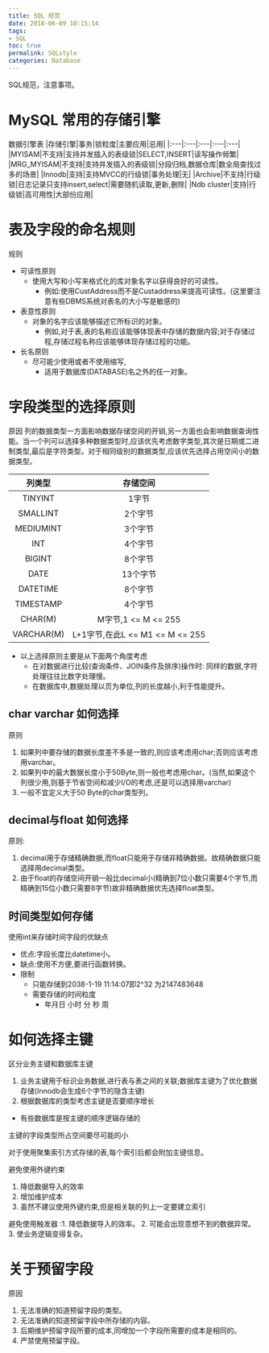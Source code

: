 ```yaml
---
title: SQL 规范
date: 2018-06-09 10:15:14
tags:
- SQL
toc: true
permalink: SQLstyle
categories: Database
---
```

SQL规范，注意事项。
<!--more-->
# MySQL 常用的存储引擎
数据引擎表
|存储引擎|事务|锁粒度|主要应用|忌用|
|:---|:---|:---|:---|:---|
|MYISAM|不支持|支持并发插入的表级锁|SELECT,INSERT|读写操作频繁|
|MRG_MYISAM|不支持|支持并发插入的表级锁|分段归档,数据仓库|数全局查找过多的场景|
|Innodb|支持|支持MVCC的行级锁|事务处理|无|
|Archive|不支持|行级锁|日志记录只支持insert,select|需要随机读取,更新,删除|
|Ndb cluster|支持|行级锁|高可用性|大部份应用|


# 表及字段的命名规则
规则
- 可读性原则
  - 使用大写和小写来格式化的库对象名字以获得良好的可读性。
    - 例如:使用CustAddress而不是Custaddress来提高可读性。(这里要注意有些DBMS系统对表名的大小写是敏感的)
- 表意性原则
  - 对象的名字应该能够描述它所标识的对象。
    - 例如,对于表,表的名称应该能够体现表中存储的数据内容;对于存储过程,存储过程名称应该能够体现存储过程的功能。
- 长名原则
  - 尽可能少使用或者不使用缩写,
    - 适用于数据库(DATABASE)名之外的任一对象。
# 字段类型的选择原则
原因
列的数据类型一方面影响数据存储空间的开销,另一方面也会影响数据查询性能。当一个列可以选择多种数据类型时,应该优先考虑数字类型,其次是日期或二进制类型,最后是字符类型。对于相同级别的数据类型,应该优先选择占用空间小的数据类型。

|列类型|存储空间|
|:---:|:---:|
|TINYINT|1字节|
|SMALLINT|2个字节|
|MEDIUMINT|3个字节|
|INT|4个字节|
|BIGINT|8个字节|
|DATE|13个字节|
|DATETIME|8个字节|
|TIMESTAMP|4个字节|
|CHAR(M)|M字节,1 <= M <= 255|
|VARCHAR(M)|L+1字节,在此L <= M1 <= M <= 255|

- 以上选择原则主要是从下面两个角度考虑
  - 在对数据进行比较(查询条件、JOIN条件及排序)操作时:
    同样的数据,字符处理往往比数字处理慢。
  - 在数据库中,数据处理以页为单位,列的长度越小,利于性能提升。

## char varchar 如何选择
原则
1. 如果列中要存储的数据长度差不多是一致的,则应该考虑用char;否则应该考虑用varchar。
2. 如果列中的最大数据长度小于50Byte,则一般也考虑用char。(当然,如果这个列很少用,则基于节省空间和减少I/O的考虑,还是可以选择用varchar)
3. 一般不宜定义大于50 Byte的char类型列。

## decimal与float 如何选择
原则:
1. decimal用于存储精确数据,而float只能用于存储非精确数据。故精确数据只能选择用decimal类型。
1. 由于float的存储空间开销一般比decimal小(精确到7位小数只需要4个字节,而精确到15位小数只需要8字节)故非精确数据优先选择float类型。

## 时间类型如何存储
使用int来存储时间字段的优缺点
- 优点:字段长度比datetime小。
- 缺点:使用不方便,要进行函数转换。
- 限制
  - 只能存储到2038-1-19 11:14:07即2^32 为2147483648
  - 需要存储的时间粒度
    - 年月日 小时 分 秒 周

# 如何选择主键
区分业务主键和数据库主键
1. 业务主键用于标识业务数据,进行表与表之间的关联;数据库主键为了优化数据存储(Innodb会生成6个字节的隐含主键)
1. 根据数据库的类型考虑主键是否要顺序增长
  - 有些数据库是按主键的顺序逻辑存储的

主键的字段类型所占空间要尽可能的小

对于使用聚集索引方式存储的表,每个索引后都会附加主键信息。

避免使用外键约束
1. 降低数据导入的效率
2. 增加维护成本
3. 虽然不建议使用外键约束,但是相关联的列上一定要建立索引

避免使用触发器
:1. 降低数据导入的效率。
2. 可能会出现意想不到的数据异常。
3. 使业务逻辑变得复杂。

# 关于预留字段
原因
1. 无法准确的知道预留字段的类型。
2. 无法准确的知道预留字段中所存储的内容。
3. 后期维护预留字段所要的成本,同增加一个字段所需要的成本是相同的。
4. 严禁使用预留字段。
